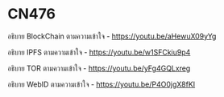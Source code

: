 # CN476

อธิบาย BlockChain ตามความเข้าใจ - https://youtu.be/aHewuX09yYg

อธิบาย IPFS ตามความเข้าใจ - https://youtu.be/w1SFCkiu9p4

อธิบาย TOR ตามความเข้าใจ - https://youtu.be/yFg4GQLxreg

อธิบาย WebID ตามความเข้าใจ - https://youtu.be/P4O0jgX8fKI
